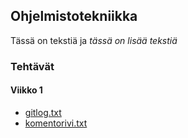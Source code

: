 ## Ohjelmistotekniikka

Tässä on tekstiä ja *tässä on lisää tekstiä* 

### Tehtävät 

#### Viikko 1

* [gitlog.txt](https://github.com/EssiPry/ot-harjoitustyo/blob/main/laskarit/viikko1/gitlog.txt)
* [komentorivi.txt](https://github.com/EssiPry/ot-harjoitustyo/blob/main/laskarit/viikko1/komentorivi.txt)

